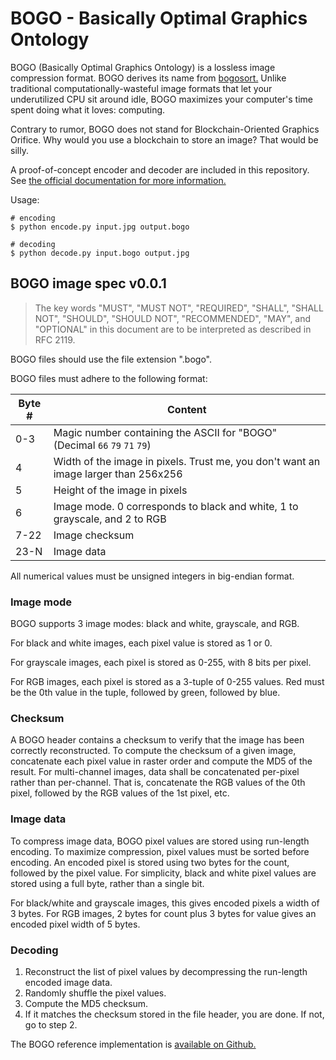 # BOGO - Basically Optimal Graphics Ontology

BOGO (Basically Optimal Graphics Ontology) is a lossless image compression format. BOGO derives its name from [bogosort.](https://en.wikipedia.org/wiki/Bogosort) Unlike traditional computationally-wasteful
image formats that let your underutilized CPU sit around idle, BOGO maximizes your computer's time spent doing what it loves: computing.

Contrary to rumor, BOGO does not stand for Blockchain-Oriented Graphics Orifice. Why would you use a blockchain to store an image? That would be silly.

A proof-of-concept encoder and decoder are included in this repository. See
[the official documentation for more information.](https://foxrow.com/bogo-an-image-compression-format)

Usage:

    # encoding
    $ python encode.py input.jpg output.bogo
    
    # decoding
    $ python decode.py input.bogo output.jpg

## BOGO image spec v0.0.1

> The key words "MUST", "MUST NOT", "REQUIRED", "SHALL", "SHALL
NOT", "SHOULD", "SHOULD NOT", "RECOMMENDED",  "MAY", and
"OPTIONAL" in this document are to be interpreted as described in
RFC 2119.

BOGO files should use the file extension ".bogo".

BOGO files must adhere to the following format:

Byte #  | Content
--------|--------
0-3     | Magic number containing the ASCII for "BOGO" (Decimal `66` `79` `71` `79`)
4       | Width of the image in pixels. Trust me, you don't want an image larger than 256x256
5       | Height of the image in pixels
6       | Image mode. 0 corresponds to black and white, 1 to grayscale, and 2 to RGB
7-22    | Image checksum
23-N    | Image data

All numerical values must be unsigned integers in big-endian format.

### Image mode

BOGO supports 3 image modes: black and white, grayscale, and RGB.

For black and white images, each pixel value is stored as 1 or 0.

For grayscale images, each pixel is stored as 0-255, with 8 bits per pixel.

For RGB images, each pixel is stored as a 3-tuple of 0-255 values. Red must be the 0th value in the tuple, followed by green, followed by blue.

### Checksum

A BOGO header contains a checksum to verify that the image has been correctly reconstructed. To compute the checksum of a given image, concatenate each pixel value in raster order and compute the MD5 of the result. For multi-channel images, data shall be concatenated per-pixel rather than per-channel. That is, concatenate the RGB values of the 0th pixel, followed by the RGB values of the 1st pixel, etc.

### Image data
To compress image data, BOGO pixel values are stored using run-length encoding. To maximize compression, pixel values must be sorted before encoding. An encoded pixel is stored using two bytes for the count, followed by the pixel value. For simplicity, black and white pixel values are stored using a full byte, rather than a single bit.

For black/white and grayscale images, this gives encoded pixels a width of 3 bytes. For RGB images, 2 bytes for count plus 3 bytes for value gives an encoded pixel width of 5 bytes.


### Decoding
1. Reconstruct the list of pixel values by decompressing the run-length encoded image data.
2. Randomly shuffle the pixel values.
3. Compute the MD5 checksum.
4. If it matches the checksum stored in the file header, you are done. If not, go to step 2. 

The BOGO reference implementation is [available on Github.](https://github.com/ryanfox/bogo)